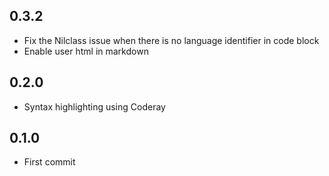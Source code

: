
## 0.3.2

- Fix the Nilclass issue when there is no language identifier in code block
- Enable user html in markdown

## 0.2.0

- Syntax highlighting using Coderay

## 0.1.0

- First commit
